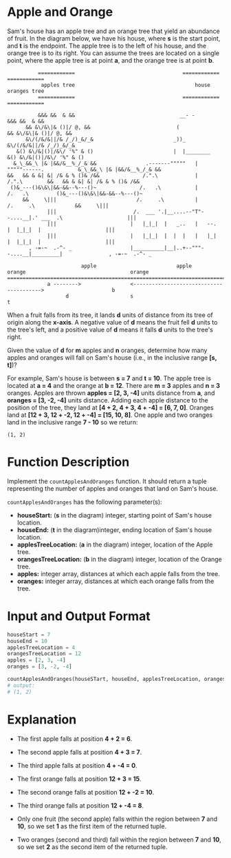 # Apple and Orange

Sam's house has an apple tree and an orange tree that yield an abundance of fruit. In the diagram below, we have his house, where **s** is the start point, and **t** is the endpoint. The apple tree is to the left of his house, and the orange tree is to its right. You can assume the trees are located on a single point, where the apple tree is at point **a**, and the orange tree is at point **b**.

```
          ============                                   ============                            ============
           apples tree                                       house                               oranges tree
          ============                                   ============                            ============
          
          &&& &&  & &&                                  __- -                                    &&& &&  & &&
      && &\/&\|& ()|/ @, &&                            (                                     && &\/&\|& ()|/ @, &&
      &\/(/&/&||/& /_/)_&/_&                          _))_                                   &\/(/&/&||/& /_/)_&/_&
   &() &\/&|()|/&\/ '%" & ()                          |  |________                        &() &\/&|()|/&\/ '%" & ()
  &_\_&&_\ |& |&&/&__%_/_& &&                .-------"""""   |    """""------.           &_\_&&_\ |& |&&/&__%_/_& &&
&&   && & &| &| /& & % ()& /&&              /.".\            |            /.".\        &&   && & &| &| /& & % ()& /&&
 ()&_---()&\&\|&&-&&--%---()~              /.   .\           |           /.   .\         ()&_---()&\&\|&&-&&--%---()~
     &&     \|||                          /.     .\          |          /.     .\             &&     \|||
             |||                         /.  ___ '.|__....--"T"--....__|.' ___  .\                     |||
             |||                        |   |_|_|  |   _..   |   --.   |  |_|_|  |                     |||
             |||                        |   |_|_|  |  |  |   |   |_|   |  |_|_|  |                     |||
       , -=-~  .-^- _                   |__________|__|..+--"""--....__|_________|               , -=-~  .-^- _

                        apple                          apple                orange                                  orange
====================================================================================================================================
             a -------->                <---------------------------------------->                      b
                   d                    s                                        t
```

When a fruit falls from its tree, it lands **d** units of distance from its tree of origin along the **x-axis**. A negative value of **d** means the fruit fell **d** units to the tree's left, and a positive value of **d** means it falls **d** units to the tree's right.

Given the value of **d** for **m** apples and **n** oranges, determine how many apples and oranges will fall on Sam's house (i.e., in the inclusive range **[s, t]**)?

For example, Sam's house is between **s = 7** and **t = 10**. The apple tree is located at **a = 4** and the orange at **b = 12**. There are **m = 3** apples and **n = 3** oranges. Apples are thrown **apples = [2, 3, -4]** units distance from **a**, and **oranges = [3, -2, -4]** units distance. Adding each apple distance to the position of the tree, they land at **[4 + 2, 4 + 3, 4 + -4] = [6, 7, 0]**. Oranges land at **[12 + 3, 12 + -2, 12 + -4] = [15, 10, 8]**. One apple and two oranges land in the inclusive range **7 - 10** so we return:
```
(1, 2)
```

# Function Description

Implement the ```countApplesAndOranges``` function. It should return a tuple representing the number of apples and oranges that land on Sam's house.

```countApplesAndOranges``` has the following parameter(s):

* **houseStart:** (**s** in the diagram) integer, starting point of Sam's house location.
* **houseEnd:** (**t** in the diagram)integer, ending location of Sam's house location.
* **applesTreeLocation:** (**a** in the diagram) integer, location of the Apple tree.
* **orangesTreeLocation:** (**b** in the diagram) integer, location of the Orange tree.
* **apples:** integer array, distances at which each apple falls from the tree.
* **oranges:** integer array, distances at which each orange falls from the tree.

# Input and Output Format

```python
houseStart = 7
houseEnd = 10
applesTreeLocation = 4
orangesTreeLocation = 12 
apples = [2, 3, -4]
oranges = [3, -2, -4]

countApplesAndOranges(houseSTart, houseEnd, applesTreeLocation, orangesTreeLocation, apples, oranges)
# output:
# (1, 2)
```


# Explanation

* The first apple falls at position **4 + 2 = 6**. 

* The second apple falls at position **4 + 3 = 7**. 

* The third apple falls at position **4 + -4 = 0**. 

* The first orange falls at position **12 + 3 = 15**. 

* The second orange falls at position **12 + -2 = 10**. 

* The third orange falls at position **12 + -4 = 8**. 

* Only one fruit (the second apple) falls within the region between **7** and **10**, so we set **1** as the first item of the returned tuple. 

* Two oranges (second and third) fall within the region between **7** and **10**, so we set **2** as the second item of the returned tuple. 